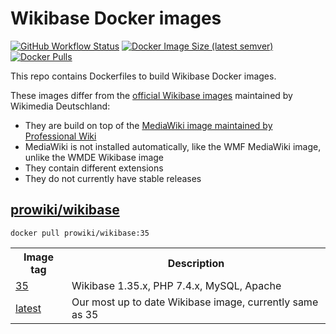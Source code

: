 # Wikibase Docker images

[![GitHub Workflow Status](https://img.shields.io/github/workflow/status/ProfessionalWiki/wb-docker/build)](https://github.com/ProfessionalWiki/wb-docker/actions?query=workflow%3Abuild)
[![Docker Image Size (latest semver)](https://img.shields.io/docker/image-size/prowiki/wikibase)](https://hub.docker.com/r/prowiki/wikibase)
[![Docker Pulls](https://img.shields.io/docker/pulls/prowiki/wikibase)](https://hub.docker.com/r/prowiki/wikibase)

This repo contains Dockerfiles to build Wikibase Docker images.

These images differ from the [official Wikibase images](https://github.com/wmde/wikibase-docker) maintained by Wikimedia Deutschland:

* They are build on top of the [MediaWiki image maintained by Professional Wiki](https://github.com/ProfessionalWiki/mw-docker)
* MediaWiki is not installed automatically, like the WMF MediaWiki image, unlike the WMDE Wikibase image
* They contain different extensions
* They do not currently have stable releases

## [prowiki/wikibase](https://hub.docker.com/repository/docker/prowiki/wikibase)

    docker pull prowiki/wikibase:35

<table>
	<tr>
		<th>Image tag</th>
		<th>Description</th>
	</tr>
	<tr>
		<td><a href="https://hub.docker.com/repository/docker/prowiki/wikibase/tags?page=1&name=35">35</a></td>
		<td>Wikibase 1.35.x, PHP 7.4.x, MySQL, Apache</td>
	</tr>
	<tr>
		<td><a href="https://hub.docker.com/repository/docker/prowiki/wikibase/tags?page=1&name=latest">latest</a></td>
		<td>Our most up to date Wikibase image, currently same as 35</td>
	</tr>
</table>
